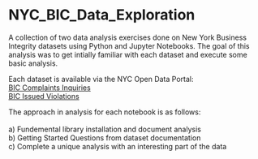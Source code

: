 # NYC_BIC_Data_Exploration

A collection of two data analysis exercises done on New York Business Integrity datasets using Python and Jupyter Notebooks. The goal of this analysis was to get intially familiar with each dataset and execute some basic analysis.

Each dataset is available via the NYC Open Data Portal: 
<br>
<a href="https://data.cityofnewyork.us/Business/BIC-Complaints-Inquiries/p2d7-vcsb">BIC Complaints Inquiries</a>
  <br>
<a href="https://data.cityofnewyork.us/Business/BIC-Issued-Violations/upii-frjc">BIC Issued Violations</a>

The approach in analysis for each notebook is as follows: 
 <br><br>
  a) Fundemental library installation and document analysis
  <br>
  b) Getting Started Questions from dataset documentation
    <br>
  c) Complete a unique analysis with an interesting part of the data 
  
 
